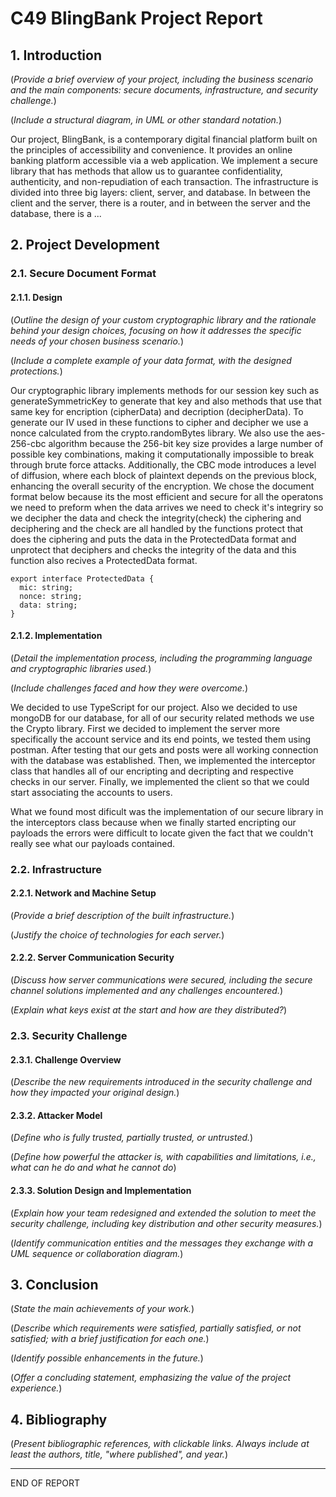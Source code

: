 # C49 BlingBank Project Report

## 1. Introduction

(_Provide a brief overview of your project, including the business scenario and the main components: secure documents, infrastructure, and security challenge._)

(_Include a structural diagram, in UML or other standard notation._)

Our project, BlingBank, is a contemporary digital financial platform built on the principles of accessibility and convenience. It provides an online banking platform accessible via a web application.
We implement a secure library that has methods that allow us to guarantee confidentiality, authenticity, and non-repudiation of each transaction.
The infrastructure is divided into three big layers: client, server, and database. In between the client and the server, there is a router, and in between the server and the database, there is a ...


## 2. Project Development

### 2.1. Secure Document Format

#### 2.1.1. Design

(_Outline the design of your custom cryptographic library and the rationale behind your design choices, focusing on how it addresses the specific needs of your chosen business scenario._)

(_Include a complete example of your data format, with the designed protections._)

Our cryptographic library implements methods for our session key such as generateSymmetricKey to generate that key and also methods that use that same key for encription (cipherData) and decription (decipherData). To generate our IV used in these functions to cipher and decipher we use a nonce calculated from the crypto.randomBytes library.
We also use the aes-256-cbc algorithm because the 256-bit key size provides a large number of possible key combinations, making it computationally impossible to break through brute force attacks. Additionally, the CBC mode introduces a level of diffusion, where each block of plaintext depends on the previous block, enhancing the overall security of the encryption.
We chose the document format below because its the most efficient and secure for all the operatons we need to preform when the data arrives we need to check it's integriry so we decipher the data and check the integrity(check) the ciphering and deciphering and the check are all handled by the functions protect that does the ciphering and puts the data in the ProtectedData format and unprotect that deciphers and checks the integrity of the data and this function also recives a ProtectedData format.
```
export interface ProtectedData {
  mic: string;
  nonce: string;
  data: string;
}
```

#### 2.1.2. Implementation

(_Detail the implementation process, including the programming language and cryptographic libraries used._)

(_Include challenges faced and how they were overcome._)

We decided to use TypeScript for our project. Also we decided to use mongoDB for our database, for all of our security related methods we use the Crypto library.
First we decided to implement the server more specifically the account service and its end points, we tested them using postman.
After testing that our gets and posts were all working connection with the database was established.
Then, we implemented the interceptor class that handles all of our encripting and decripting and respective checks in our server.
Finally, we implemented the client so that we could start associating the accounts to users.

What we found most dificult was the implementation of our secure library in the interceptors class because when we finally started encripting our payloads the errors were difficult to locate given the fact that we couldn't really see what our payloads contained.

### 2.2. Infrastructure

#### 2.2.1. Network and Machine Setup

(_Provide a brief description of the built infrastructure._)

(_Justify the choice of technologies for each server._)

#### 2.2.2. Server Communication Security

(_Discuss how server communications were secured, including the secure channel solutions implemented and any challenges encountered._)

(_Explain what keys exist at the start and how are they distributed?_)

### 2.3. Security Challenge

#### 2.3.1. Challenge Overview

(_Describe the new requirements introduced in the security challenge and how they impacted your original design._)

#### 2.3.2. Attacker Model

(_Define who is fully trusted, partially trusted, or untrusted._)

(_Define how powerful the attacker is, with capabilities and limitations, i.e., what can he do and what he cannot do_)

#### 2.3.3. Solution Design and Implementation

(_Explain how your team redesigned and extended the solution to meet the security challenge, including key distribution and other security measures._)

(_Identify communication entities and the messages they exchange with a UML sequence or collaboration diagram._)  

## 3. Conclusion

(_State the main achievements of your work._)

(_Describe which requirements were satisfied, partially satisfied, or not satisfied; with a brief justification for each one._)

(_Identify possible enhancements in the future._)

(_Offer a concluding statement, emphasizing the value of the project experience._)

## 4. Bibliography

(_Present bibliographic references, with clickable links. Always include at least the authors, title, "where published", and year._)

----
END OF REPORT
